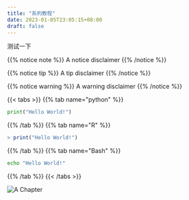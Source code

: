 ```yaml
---
title: "系列教程"
date: 2023-01-05T23:05:15+08:00
draft: false
---
```

测试一下

{{% notice note %}}
A notice disclaimer
{{% /notice %}}

{{% notice tip %}}
A tip disclaimer
{{% /notice %}}

{{% notice warning %}}
A warning disclaimer
{{% /notice %}}

{{< tabs >}}
{{% tab name="python" %}}
```python
print("Hello World!")
```
{{% /tab %}}
{{% tab name="R" %}}
```R
> print("Hello World!")
```
{{% /tab %}}
{{% tab name="Bash" %}}
```Bash
echo "Hello World!"
```
{{% /tab %}}
{{< /tabs >}}



![A Chapter](/posts/images/chapter.png?classes=shadow&width=60pc)